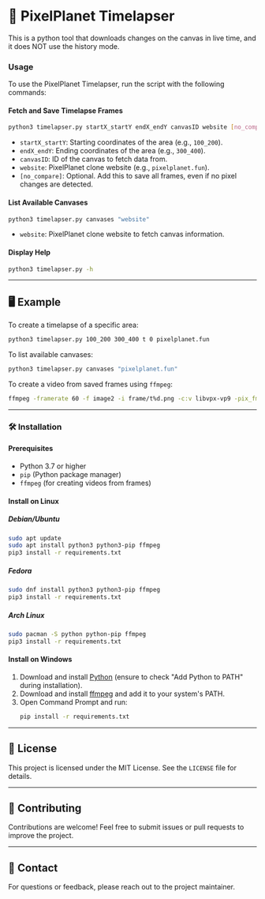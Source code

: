 # 📸 PixelPlanet Timelapser

This is a python tool that downloads changes on the canvas in live time, and it does NOT use the history mode.

### Usage

To use the PixelPlanet Timelapser, run the script with the following commands:

#### Fetch and Save Timelapse Frames
```bash
python3 timelapser.py startX_startY endX_endY canvasID website [no_compare]
```
- `startX_startY`: Starting coordinates of the area (e.g., `100_200`).
- `endX_endY`: Ending coordinates of the area (e.g., `300_400`).
- `canvasID`: ID of the canvas to fetch data from.
- `website`: PixelPlanet clone website (e.g., `pixelplanet.fun`).
- `[no_compare]`: Optional. Add this to save all frames, even if no pixel changes are detected.

#### List Available Canvases
```bash
python3 timelapser.py canvases "website"
```
- `website`: PixelPlanet clone website to fetch canvas information.

#### Display Help
```bash
python3 timelapser.py -h
```

---

## 🖥️ Example

To create a timelapse of a specific area:
```bash
python3 timelapser.py 100_200 300_400 t 0 pixelplanet.fun
```

To list available canvases:
```bash
python3 timelapser.py canvases "pixelplanet.fun"
```

To create a video from saved frames using `ffmpeg`:
```bash
ffmpeg -framerate 60 -f image2 -i frame/t%d.png -c:v libvpx-vp9 -pix_fmt yuva420p timelapse.mp4
```

---

### 🛠️ Installation

#### Prerequisites
- Python 3.7 or higher
- `pip` (Python package manager)
- `ffmpeg` (for creating videos from frames)

#### Install on Linux

##### Debian/Ubuntu
```bash
sudo apt update
sudo apt install python3 python3-pip ffmpeg
pip3 install -r requirements.txt
```

##### Fedora
```bash
sudo dnf install python3 python3-pip ffmpeg
pip3 install -r requirements.txt
```

##### Arch Linux
```bash
sudo pacman -S python python-pip ffmpeg
pip3 install -r requirements.txt
```

#### Install on Windows

1. Download and install [Python](https://www.python.org/downloads/) (ensure to check "Add Python to PATH" during installation).
2. Download and install [ffmpeg](https://ffmpeg.org/download.html) and add it to your system's PATH.
3. Open Command Prompt and run:
    ```cmd
    pip install -r requirements.txt
    ```

--- 

## 📜 License

This project is licensed under the MIT License. See the `LICENSE` file for details.

---

## 🤝 Contributing

Contributions are welcome! Feel free to submit issues or pull requests to improve the project.

---

## 📧 Contact

For questions or feedback, please reach out to the project maintainer.
